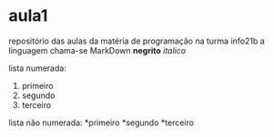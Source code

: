 # aula1
repositório das aulas da matéria de programação na turma info21b
a linguagem chama-se MarkDown
**negrito**
*italico*

lista numerada:
1. primeiro
2. segundo
3. terceiro

lista não  numerada:
*primeiro
*segundo
*terceiro
